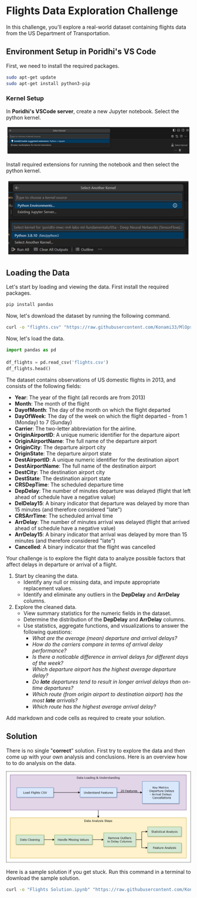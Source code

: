 # Flights Data Exploration Challenge

In this challenge, you'll explore a real-world dataset containing flights data from the US Department of Transportation.

## Environment Setup in Poridhi's VS Code

First, we need to install the required packages.

```bash
sudo apt-get update
sudo apt-get install python3-pip
```

### Kernel Setup

In **Poridhi's VSCode server**, create a new Jupyter notebook. Select the python kernel.

![!\[alt text\](lab-5a-final.drawio.svg)](https://github.com/poridhiEng/poridhi-labs/raw/main/Poridhi%20Labs/MLOps%20Lab/ML-Fundamentals/05a%20-%20Deep%20Neural%20Networks%20(TensorFlow)/images/image-13.png)

Install required extensions for running the notebook and then select the python kernel.

![!\[alt text\](lab-5a-final.drawio.svg)](https://github.com/poridhiEng/poridhi-labs/raw/main/Poridhi%20Labs/MLOps%20Lab/ML-Fundamentals/05a%20-%20Deep%20Neural%20Networks%20(TensorFlow)/images/image-12.png)

## Loading the Data

Let's start by loading and viewing the data. First install the required packages.

```bash
pip install pandas
```

Now, let's download the dataset by running the following command.

```bash
curl -o "flights.csv" "https://raw.githubusercontent.com/Konami33/MlOps-Dataset/refs/heads/main/Challenges_Data/flights.csv"
```

Now, let's load the data.


```python
import pandas as pd

df_flights = pd.read_csv('flights.csv')
df_flights.head()
```

The dataset contains observations of US domestic flights in 2013, and consists of the following fields:

- **Year**: The year of the flight (all records are from 2013)
- **Month**: The month of the flight
- **DayofMonth**: The day of the month on which the flight departed
- **DayOfWeek**: The day of the week on which the flight departed - from 1 (Monday) to 7 (Sunday)
- **Carrier**: The two-letter abbreviation for the airline.
- **OriginAirportID**: A unique numeric identifier for the departure aiport
- **OriginAirportName**: The full name of the departure airport
- **OriginCity**: The departure airport city
- **OriginState**: The departure airport state
- **DestAirportID**: A unique numeric identifier for the destination aiport
- **DestAirportName**: The full name of the destination airport
- **DestCity**: The destination airport city
- **DestState**: The destination airport state
- **CRSDepTime**: The scheduled departure time
- **DepDelay**: The number of minutes departure was delayed (flight that left ahead of schedule have a negative value)
- **DelDelay15**: A binary indicator that departure was delayed by more than 15 minutes (and therefore considered "late")
- **CRSArrTime**: The scheduled arrival time
- **ArrDelay**: The number of minutes arrival was delayed (flight that arrived ahead of schedule have a negative value)
- **ArrDelay15**: A binary indicator that arrival was delayed by more than 15 minutes (and therefore considered "late")
- **Cancelled**: A binary indicator that the flight was cancelled

Your challenge is to explore the flight data to analyze possible factors that affect delays in departure or arrival of a flight.

1. Start by cleaning the data.
    - Identify any null or missing data, and impute appropriate replacement values.
    - Identify and eliminate any outliers in the **DepDelay** and **ArrDelay** columns.
2. Explore the cleaned data.
    - View summary statistics for the numeric fields in the dataset.
    - Determine the distribution of the **DepDelay** and **ArrDelay** columns.
    - Use statistics, aggregate functions, and visualizations to answer the following questions:
        - *What are the average (mean) departure and arrival delays?*
        - *How do the carriers compare in terms of arrival delay performance?*
        - *Is there a noticable difference in arrival delays for different days of the week?*
        - *Which departure airport has the highest average departure delay?*
        - *Do **late** departures tend to result in longer arrival delays than on-time departures?*
        - *Which route (from origin airport to destination airport) has the most **late** arrivals?*
        - *Which route has the highest average arrival delay?*
        
Add markdown and code cells as required to create your solution.

## Solution

There is no single "**correct**" solution. First try to explore the data and then come up with your own analysis and conclusions. Here is an overview how to to do analysis on the data.

![alt text](https://github.com/poridhiEng/poridhi-labs/raw/main/Poridhi%20Labs/MLOps%20Lab/ML-Fundamentals/Challenges/01-Flights-DataExploration/image.png)

Here is a sample solution if you get stuck. Run this command in a terminal to download the sample solution.

```sh
curl -o "Flights Solution.ipynb" "https://raw.githubusercontent.com/Konami33/MlOps-Dataset/main/Challenges_Soln/01%20-%20Flights%20Solution.ipynb"
```




